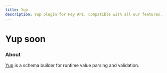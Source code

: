 ```yaml
---
title: Yup
description: Yup plugin for Hey API. Compatible with all our features.
---
```


# Yup <span data-soon>soon</span>

<FeatureStatus issueNumber=1478 name="Yup" />

### About

[Yup](https://github.com/jquense/yup) is a schema builder for runtime value parsing and validation.

<!--@include: ../../partials/sponsors.md-->
